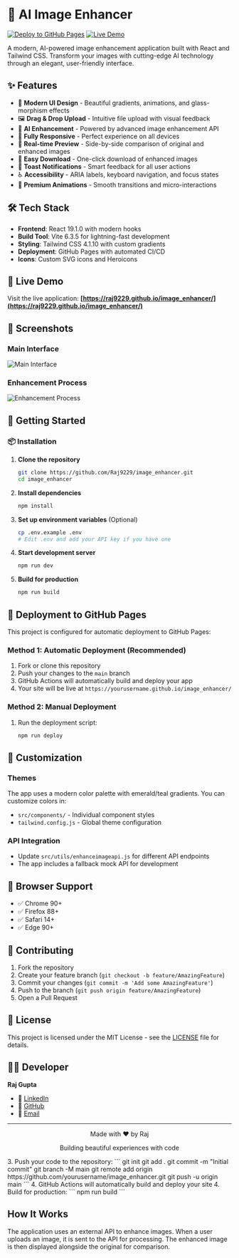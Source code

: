 # 🚀 AI Image Enhancer

[![Deploy to GitHub Pages](https://github.com/Raj9229/image_enhancer/actions/workflows/deploy.yml/badge.svg)](https://github.com/Raj9229/image_enhancer/actions/workflows/deploy.yml)
[![Live Demo](https://img.shields.io/badge/Live-Demo-brightgreen?style=flat&logo=github)](https://raj9229.github.io/image_enhancer/)

A modern, AI-powered image enhancement application built with React and Tailwind CSS. Transform your images with cutting-edge AI technology through an elegant, user-friendly interface.

## ✨ Features

- 🎨 **Modern UI Design** - Beautiful gradients, animations, and glass-morphism effects
- 🖼️ **Drag & Drop Upload** - Intuitive file upload with visual feedback
- 🤖 **AI Enhancement** - Powered by advanced image enhancement API
- 📱 **Fully Responsive** - Perfect experience on all devices
- 🎯 **Real-time Preview** - Side-by-side comparison of original and enhanced images
- 💾 **Easy Download** - One-click download of enhanced images
- 🎊 **Toast Notifications** - Smart feedback for all user actions
- ♿ **Accessibility** - ARIA labels, keyboard navigation, and focus states
- 🌟 **Premium Animations** - Smooth transitions and micro-interactions

## 🛠️ Tech Stack

- **Frontend**: React 19.1.0 with modern hooks
- **Build Tool**: Vite 6.3.5 for lightning-fast development
- **Styling**: Tailwind CSS 4.1.10 with custom gradients
- **Deployment**: GitHub Pages with automated CI/CD
- **Icons**: Custom SVG icons and Heroicons

## 🚀 Live Demo

Visit the live application: **[https://raj9229.github.io/image_enhancer/](https://raj9229.github.io/image_enhancer/)**

## 📸 Screenshots

### Main Interface
![Main Interface](https://via.placeholder.com/800x400/1e293b/10b981?text=AI+Image+Enhancer+Interface)

### Enhancement Process
![Enhancement Process](https://via.placeholder.com/800x400/059669/ffffff?text=AI+Enhancement+in+Progress)

## 🎯 Getting Started

### 📦 Installation

1. **Clone the repository**
   ```bash
   git clone https://github.com/Raj9229/image_enhancer.git
   cd image_enhancer
   ```

2. **Install dependencies**
   ```bash
   npm install
   ```

3. **Set up environment variables** (Optional)
   ```bash
   cp .env.example .env
   # Edit .env and add your API key if you have one
   ```

4. **Start development server**
   ```bash
   npm run dev
   ```

5. **Build for production**
   ```bash
   npm run build
   ```

## 🚀 Deployment to GitHub Pages

This project is configured for automatic deployment to GitHub Pages:

### Method 1: Automatic Deployment (Recommended)
1. Fork or clone this repository
2. Push your changes to the `main` branch
3. GitHub Actions will automatically build and deploy your app
4. Your site will be live at `https://yourusername.github.io/image_enhancer/`

### Method 2: Manual Deployment
1. Run the deployment script:
   ```bash
   npm run deploy
   ```

## 🎨 Customization

### Themes
The app uses a modern color palette with emerald/teal gradients. You can customize colors in:
- `src/components/` - Individual component styles
- `tailwind.config.js` - Global theme configuration

### API Integration
- Update `src/utils/enhanceimageapi.js` for different API endpoints
- The app includes a fallback mock API for development

## 📱 Browser Support

- ✅ Chrome 90+
- ✅ Firefox 88+
- ✅ Safari 14+
- ✅ Edge 90+

## 🤝 Contributing

1. Fork the repository
2. Create your feature branch (`git checkout -b feature/AmazingFeature`)
3. Commit your changes (`git commit -m 'Add some AmazingFeature'`)
4. Push to the branch (`git push origin feature/AmazingFeature`)
5. Open a Pull Request

## 📄 License

This project is licensed under the MIT License - see the [LICENSE](LICENSE) file for details.

## 👨‍💻 Developer

**Raj Gupta**
- 💼 [LinkedIn](https://www.linkedin.com/in/rajgupta123)
- 🐙 [GitHub](https://github.com/Raj9229)
- 📧 [Email](mailto:rajgupta807633@gmail.com)

---

<div align="center">
  <p>Made with ❤️ by Raj</p>
  <p>Building beautiful experiences with code</p>
</div>
3. Push your code to the repository:
   ```
   git init
   git add .
   git commit -m "Initial commit"
   git branch -M main
   git remote add origin https://github.com/yourusername/image_enhancer.git
   git push -u origin main
   ```
4. GitHub Actions will automatically build and deploy your site
4. Build for production:
   ```
   npm run build
   ```

## How It Works

The application uses an external API to enhance images. When a user uploads an image, it is sent to the API for processing. The enhanced image is then displayed alongside the original for comparison.
